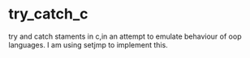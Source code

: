 # try_catch_c
try and catch staments in c,in an attempt to emulate behaviour of oop languages. I am using setjmp to implement this.
